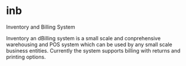 inb
===

Inventory and Billing System

Inventory an dBilling system is a small scale and conprehensive warehousing and POS system which can be used by any small scale business entities. Currently the system supports billing with returns and printing options.
